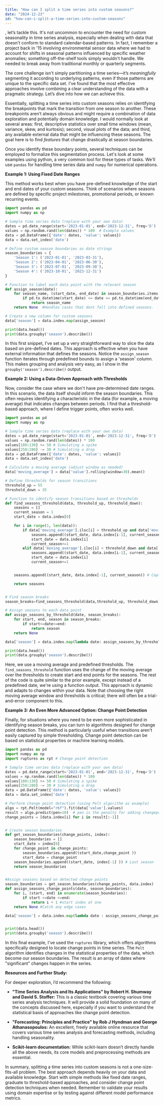 ```yaml
---
title: "How can I split a time series into custom seasons?"
date: "2024-12-23"
id: "how-can-i-split-a-time-series-into-custom-seasons"
---
```


, let’s tackle this. It's not uncommon to encounter the need for custom seasonality in time series analysis, especially when dealing with data that doesn't conform to standard calendar-based patterns. In fact, I remember a project back in '15 involving environmental sensor data where we had to account for shifts in seasonal patterns influenced by specific weather anomalies; something off-the-shelf tools simply wouldn't handle. We needed to break away from traditional monthly or quarterly segments.

The core challenge isn't simply partitioning a time series—it’s *meaningfully* segmenting it according to underlying patterns, even if those patterns are unique to the specific data set. I've found that the most effective approaches involve combining a clear understanding of the data with a pragmatic strategy. Let’s dive into how we can achieve this.

Essentially, splitting a time series into custom seasons relies on identifying the breakpoints that mark the transition from one season to another. These breakpoints aren’t always obvious and might require a combination of data exploration and potentially domain knowledge. I would normally look at several areas: first, descriptive statistics over small time windows (mean, variance, skew, and kurtosis); second, visual plots of the data; and third, any available external data that might be influencing these seasons. The goal here is to find *features* that change drastically at season boundaries.

Once you identify these boundary points, several techniques can be employed to formalize this segmentation process. Let's look at some examples using python, a very common tool for these types of tasks. We'll use `pandas` for handling time series data and `numpy` for numerical operations.

**Example 1: Using Fixed Date Ranges**

This method works best when you have pre-defined knowledge of the start and end dates of your custom seasons. Think of scenarios where seasons are defined by specific project milestones, promotional periods, or known recurring events.

```python
import pandas as pd
import numpy as np

# Sample time series data (replace with your own data)
dates = pd.date_range(start='2023-01-01', end='2023-12-31', freq='D')
values = np.random.rand(len(dates)) * 100  # Example values
data = pd.DataFrame({'date': dates, 'value': values})
data = data.set_index('date')

# Define custom season boundaries as date strings
season_boundaries = {
    'Season 1': ('2023-01-01', '2023-03-31'),
    'Season 2': ('2023-04-01', '2023-06-30'),
    'Season 3': ('2023-07-01', '2023-09-30'),
    'Season 4': ('2023-10-01', '2023-12-31')
}

# Function to label each data point with the relevant season
def assign_season(date):
    for season_name, (start_date, end_date) in season_boundaries.items():
        if pd.to_datetime(start_date) <= date <= pd.to_datetime(end_date):
            return season_name
    return None  #Handles cases that dont fall into defined seasons.

# Create a new column for custom seasons
data['season'] = data.index.map(assign_season)

print(data.head())
print(data.groupby('season').describe())
```

In this first snippet, I’ve set up a very straightforward way to slice the data based on pre-defined dates. This approach is effective when you have external information that defines the seasons. Notice the `assign_season` function iterates through predefined bounds to assign a 'season' column. This makes grouping and analysis very easy, as I show in the `groupby('season').describe()` output.

**Example 2: Using a Data-Driven Approach with Thresholds**

Now, consider the case where we don't have pre-determined date ranges. In this scenario, the data itself should inform the season boundaries. This often requires identifying a characteristic in the data (for example, a moving average) that indicates changes between periods. I find that a threshold-based approach, where I define trigger points, often works well.

```python
import pandas as pd
import numpy as np

# Sample time series data (replace with your own data)
dates = pd.date_range(start='2023-01-01', end='2023-12-31', freq='D')
values = np.random.rand(len(dates)) * 100
values[100:130] += 50 # Simulating a spike
values[250:280] -= 30 # Simulating a drop
data = pd.DataFrame({'date': dates, 'value': values})
data = data.set_index('date')

# Calculate a moving average (adjust window as needed)
data['moving_average'] = data['value'].rolling(window=30).mean()

# Define thresholds for season transitions
threshold_up = 55
threshold_down = 35

# Function to identify season transitions based on thresholds
def find_seasons_threshold(data, threshold_up, threshold_down):
    seasons = []
    current_season = 1
    start_date = data.index[0]

    for i in range(1, len(data)):
        if data['moving_average'].iloc[i] > threshold_up and data['moving_average'].iloc[i-1] <= threshold_up:
            seasons.append((start_date, data.index[i-1], current_season))
            start_date = data.index[i]
            current_season+=1
        elif data['moving_average'].iloc[i] < threshold_down and data['moving_average'].iloc[i-1] >= threshold_down:
            seasons.append((start_date, data.index[i-1], current_season))
            start_date = data.index[i]
            current_season+=1


    seasons.append((start_date, data.index[-1], current_season)) # Capture the last season

    return seasons


# Find season breaks
season_breaks=find_seasons_threshold(data,threshold_up, threshold_down)

# Assign seasons to each data point
def assign_seasons_by_threshold(date, season_breaks):
    for start, end, season in season_breaks:
        if start<=date<=end:
            return season
    return None

data['season'] = data.index.map(lambda date: assign_seasons_by_threshold(date, season_breaks))

print(data.head())
print(data.groupby('season').describe())

```

Here, we use a moving average and predefined thresholds. The `find_seasons_threshold` function uses the change of the moving average over the thresholds to create start and end points for the seasons. The rest of the code is quite similar to the prior example, except instead of a predefined date, we're using a function output. This approach is dynamic and adapts to changes within your data. Note that choosing the right moving average window and thresholds is critical; there will often be a trial-and-error component to this.

**Example 3: An Even More Advanced Option: Change Point Detection**

Finally, for situations where you need to be even more sophisticated in identifying season breaks, you can turn to algorithms designed for change point detection. This method is particularly useful when transitions aren't easily captured by simple thresholding. Change point detection can be based on statistical properties or machine learning models.

```python
import pandas as pd
import numpy as np
import ruptures as rpt # Change point detection

# Sample time series data (replace with your own data)
dates = pd.date_range(start='2023-01-01', end='2023-12-31', freq='D')
values = np.random.rand(len(dates)) * 100
values[100:130] += 50 # Simulating a spike
values[250:280] -= 30 # Simulating a drop
data = pd.DataFrame({'date': dates, 'value': values})
data = data.set_index('date')

# Perform change point detection (using Pelt algorithm as example)
algo = rpt.Pelt(model="rbf").fit(data['value'].values)
result = algo.predict(pen=10)  # pen is the penalty for adding changepoints, needs tuning
change_points = [data.index[i] for i in result[:-1]]


# Create season boundaries
def get_season_boundaries(change_points, index):
    season_boundaries = []
    start_date = index[0]
    for change_point in change_points:
        season_boundaries.append((start_date,change_point ))
        start_date = change_point
    season_boundaries.append((start_date, index[-1] )) # Last season
    return season_boundaries


#Assign seasons based on detected change points
season_boundaries = get_season_boundaries(change_points, data.index)
def assign_seasons_change_points(date, season_boundaries):
    for i, (start, end) in enumerate(season_boundaries):
        if start <=date <=end:
            return i + 1 #start index at one
    return None #Catch any edge cases

data['season'] = data.index.map(lambda date : assign_seasons_change_points(date, season_boundaries))


print(data.head())
print(data.groupby('season').describe())
```

In this final example, I've used the `ruptures` library, which offers algorithms specifically designed to locate change points in time series. The `Pelt` algorithm identifies changes in the statistical properties of the data, which become our season boundaries.  The result is an array of dates where "significant" changes happen in the series.

**Resources and Further Study:**

For deeper exploration, I’d recommend the following:

*   **"Time Series Analysis and Its Applications" by Robert H. Shumway and David S. Stoffer:** This is a classic textbook covering various time series analysis techniques. It will provide a solid foundation on many of the concepts discussed here, especially if you want to understand the statistical basis of approaches like change point detection.

*  **"Forecasting: Principles and Practice" by Rob J Hyndman and George Athanasopoulos:** An excellent, freely available online resource that covers various time series analysis and forecasting methods, including handling seasonality.

*  **Scikit-learn documentation:** While scikit-learn doesn’t directly handle all the above needs, its core models and preprocessing methods are essential.

In summary, splitting a time series into custom seasons is not a one-size-fits-all problem. The best approach depends heavily on your data and available knowledge. Start with simple methods like fixed date ranges, graduate to threshold-based approaches, and consider change point detection techniques when needed. Remember to validate your results using domain expertise or by testing against different model performance metrics.
